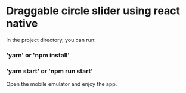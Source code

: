 # Draggable circle slider using react native

In the project directory, you can run:

### 'yarn' or 'npm install'

### 'yarn start' or 'npm run start'

Open the mobile emulator and enjoy the app.

